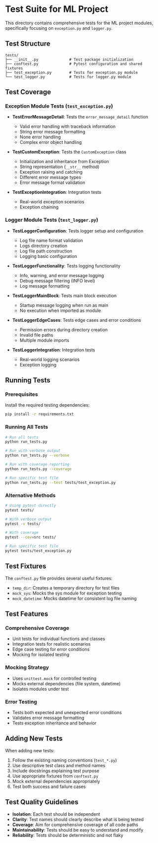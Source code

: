 # Test Suite for ML Project

This directory contains comprehensive tests for the ML project modules, specifically focusing on `exception.py` and `logger.py`.

## Test Structure

```
tests/
├── __init__.py              # Test package initialization
├── conftest.py              # Pytest configuration and shared fixtures
├── test_exception.py        # Tests for exception.py module
└── test_logger.py           # Tests for logger.py module
```

## Test Coverage

### Exception Module Tests (`test_exception.py`)

- **TestErrorMessageDetail**: Tests the `error_message_detail` function
  - Valid error handling with traceback information
  - String error message formatting
  - None error handling
  - Complex error object handling

- **TestCustomException**: Tests the `CustomException` class
  - Initialization and inheritance from Exception
  - String representation (`__str__` method)
  - Exception raising and catching
  - Different error message types
  - Error message format validation

- **TestExceptionIntegration**: Integration tests
  - Real-world exception scenarios
  - Exception chaining

### Logger Module Tests (`test_logger.py`)

- **TestLoggerConfiguration**: Tests logger setup and configuration
  - Log file name format validation
  - Logs directory creation
  - Log file path construction
  - Logging basic configuration

- **TestLoggerFunctionality**: Tests logging functionality
  - Info, warning, and error message logging
  - Debug message filtering (INFO level)
  - Log message formatting

- **TestLoggerMainBlock**: Tests main block execution
  - Startup message logging when run as main
  - No execution when imported as module

- **TestLoggerEdgeCases**: Tests edge cases and error conditions
  - Permission errors during directory creation
  - Invalid file paths
  - Multiple module imports

- **TestLoggerIntegration**: Integration tests
  - Real-world logging scenarios
  - Exception logging

## Running Tests

### Prerequisites

Install the required testing dependencies:

```bash
pip install -r requirements.txt
```

### Running All Tests

```bash
# Run all tests
python run_tests.py

# Run with verbose output
python run_tests.py --verbose

# Run with coverage reporting
python run_tests.py --coverage

# Run specific test file
python run_tests.py --test tests/test_exception.py
```

### Alternative Methods

```bash
# Using pytest directly
pytest tests/

# With verbose output
pytest -v tests/

# With coverage
pytest --cov=src tests/

# Run specific test file
pytest tests/test_exception.py
```

## Test Fixtures

The `conftest.py` file provides several useful fixtures:

- `temp_dir`: Creates a temporary directory for test files
- `mock_sys`: Mocks the sys module for exception testing
- `mock_datetime`: Mocks datetime for consistent log file naming

## Test Features

### Comprehensive Coverage
- Unit tests for individual functions and classes
- Integration tests for realistic scenarios
- Edge case testing for error conditions
- Mocking for isolated testing

### Mocking Strategy
- Uses `unittest.mock` for controlled testing
- Mocks external dependencies (file system, datetime)
- Isolates modules under test

### Error Testing
- Tests both expected and unexpected error conditions
- Validates error message formatting
- Tests exception inheritance and behavior

## Adding New Tests

When adding new tests:

1. Follow the existing naming conventions (`test_*.py`)
2. Use descriptive test class and method names
3. Include docstrings explaining test purpose
4. Use appropriate fixtures from `conftest.py`
5. Mock external dependencies appropriately
6. Test both success and failure cases

## Test Quality Guidelines

- **Isolation**: Each test should be independent
- **Clarity**: Test names should clearly describe what is being tested
- **Coverage**: Aim for comprehensive coverage of all code paths
- **Maintainability**: Tests should be easy to understand and modify
- **Reliability**: Tests should be deterministic and not flaky
